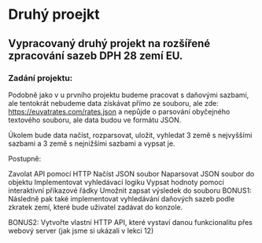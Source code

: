 # Druhý proejkt
## Vypracovaný druhý projekt na rozšířené zpracování sazeb DPH 28 zemí EU.

### Zadání projektu:

Podobně jako v u prvního projektu budeme pracovat s daňovými sazbami, ale tentokrát nebudeme data získávat přímo ze souboru, ale zde: https://euvatrates.com/rates.json a nepůjde o parsování obyčejného textového souboru, ale data budou ve formátu JSON.

Úkolem bude data načíst, rozparsovat, uložit, vyhledat 3 země s nejvyššími sazbami a 3 země s nejnižšími sazbami a vypsat je.

Postupně:

Zavolat API pomocí HTTP
Načíst JSON soubor
Naparsovat JSON soubor do objektu
Implementovat vyhledávací logiku
Vypsat hodnoty pomocí interaktivní příkazové řádky
Umožnit zapsat výsledek do souboru
BONUS1: Následně pak také implementovat vyhledávání daňových sazeb podle zkratek zemí, které bude uživatel zadávat do konzole.

BONUS2: Vytvořte vlastní HTTP API, které vystaví danou funkcionalitu přes webový server (jak jsme si ukázali v lekci 12)
